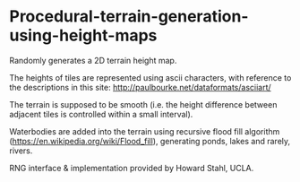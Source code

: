# Procedural-terrain-generation-using-height-maps
Randomly generates a 2D terrain height map. 

The heights of tiles are represented using ascii characters, with reference to the descriptions in this site:
http://paulbourke.net/dataformats/asciiart/

The terrain is supposed to be smooth (i.e. the height difference between adjacent tiles is controlled within a small interval). 

Waterbodies are added into the terrain using recursive flood fill algorithm (https://en.wikipedia.org/wiki/Flood_fill), generating ponds, lakes and rarely, rivers. 

RNG interface & implementation provided by Howard Stahl, UCLA.
